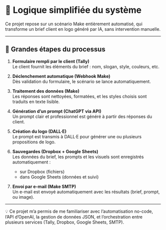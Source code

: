 # 🔄 Logique simplifiée du système

Ce projet repose sur un scénario Make entièrement automatisé, qui transforme un brief client en logo généré par IA, sans intervention manuelle.

---

## 🧩 Grandes étapes du processus

1. **Formulaire rempli par le client (Tally)**  
   Le client fournit les éléments du brief : nom, slogan, style, couleurs, etc.

2. **Déclenchement automatique (Webhook Make)**  
   Dès validation du formulaire, le scénario se lance automatiquement.

3. **Traitement des données (Make)**  
   Les réponses sont nettoyées, formatées, et les styles choisis sont traduits en texte lisible.

4. **Génération d’un prompt (ChatGPT via API)**  
   Un prompt clair et professionnel est généré à partir des réponses du client.

5. **Création du logo (DALL·E)**  
   Le prompt est transmis à DALL·E pour générer une ou plusieurs propositions de logo.

6. **Sauvegardes (Dropbox + Google Sheets)**  
   Les données du brief, les prompts et les visuels sont enregistrés automatiquement :
   - sur Dropbox (fichiers)
   - dans Google Sheets (données et suivi)

7. **Envoi par e-mail (Make SMTP)**  
   Un e-mail est envoyé automatiquement avec les résultats (brief, prompt, ou image).

---

💡 Ce projet m’a permis de me familiariser avec l’automatisation no-code, l’API d’OpenAI, la gestion de données JSON, et l’orchestration entre plusieurs services (Tally, Dropbox, Google Sheets, SMTP).
